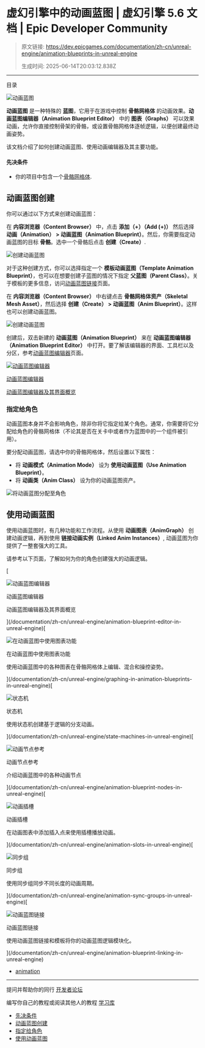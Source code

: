 # 虚幻引擎中的动画蓝图 | 虚幻引擎 5.6 文档 | Epic Developer Community

> 原文链接: https://dev.epicgames.com/documentation/zh-cn/unreal-engine/animation-blueprints-in-unreal-engine
> 
> 生成时间: 2025-06-14T20:03:12.838Z

---

目录

![动画蓝图](https://dev.epicgames.com/community/api/documentation/image/f57beaa3-f149-4518-9a80-d20ebd3fc349?resizing_type=fill&width=1920&height=335)

**动画蓝图** 是一种特殊的 **蓝图**，它用于在游戏中控制 **骨骼网格体** 的动画效果。**动画蓝图编辑器（Animation Blueprint Editor）** 中的 **图表（Graphs）** 可以效果动画，允许你直接控制骨架的骨骼，或设置骨骼网格体逐帧逻辑，以便创建最终动画姿势。

该文档介绍了如何创建动画蓝图、使用动画编辑器及其主要功能。

#### 先决条件

-   你的项目中包含一个[骨骼网格体](/documentation/zh-cn/unreal-engine/skeletal-mesh-actors-in-unreal-engine).

## 动画蓝图创建

你可以通过以下方式来创建动画蓝图：

在 **内容浏览器（Content Browser）** 中，点击 **添加（+）（Add (+)）** 然后选择 **动画（Animation） > 动画蓝图（Animation Blueprint）**。然后，你需要指定动画蓝图的目标 **骨骼**。选中一个骨骼后点击 **创建（Create）**.

![创建动画蓝图](https://d1iv7db44yhgxn.cloudfront.net/documentation/images/8db2e86c-3a5f-43fc-9f7e-7e6991f5545e/create1.png)

对于这种创建方式，你可以选择指定一个 **模板动画蓝图（Template Animation Blueprint）**，也可以在想要创建子蓝图的情况下指定 **父蓝图（Parent Class）**。关于模板的更多信息，访问[动画蓝图链接](/documentation/zh-cn/unreal-engine/animation-blueprint-linking-in-unreal-engine)页面。

在 **内容浏览器（Content Browser）** 中右键点击 **骨骼网格体资产（Skeletal Mesh Asset）**，然后选择 **创建（Create） > 动画蓝图（Anim Blueprint）**。这样也可以创建动画蓝图。

![创建动画蓝图](https://d1iv7db44yhgxn.cloudfront.net/documentation/images/2ec3325c-1278-4eb7-b7c1-e6716f35b899/create2.png)

创建后，双击新建的 **动画蓝图（Animation Blueprint）** 来在 **动画蓝图编辑器（Animation Blueprint Editor）** 中打开。要了解该编辑器的界面、工具栏以及分区，参考[动画蓝图编辑器](/documentation/zh-cn/unreal-engine/animation-blueprint-editor-in-unreal-engine)页面。

[](/documentation/zh-cn/unreal-engine/animation-blueprint-editor-in-unreal-engine)

[![动画蓝图编辑器](images/static/document_list/empty_thumbnail.svg)](/documentation/zh-cn/unreal-engine/animation-blueprint-editor-in-unreal-engine)

[动画蓝图编辑器](/documentation/zh-cn/unreal-engine/animation-blueprint-editor-in-unreal-engine)

[动画蓝图编辑器及其界面概览](/documentation/zh-cn/unreal-engine/animation-blueprint-editor-in-unreal-engine)

### 指定给角色

动画蓝图本身并不会影响角色，除非你将它指定给某个角色。通常，你需要将它分配给角色的骨骼网格体（不论其是否在关卡中或者作为蓝图中的一个组件被引用）。

要分配动画蓝图，请选中你的骨骼网格体，然后设置以下属性：

-   将 **动画模式（Animation Mode）** 设为 **使用动画蓝图（Use Animation Blueprint）**。
-   将 **动画类（Anim Class）** 设为你的动画蓝图资产。

![将动画蓝图分配至角色](https://d1iv7db44yhgxn.cloudfront.net/documentation/images/37b2d0f3-1d0a-43f4-aaad-8668b3f16287/assign1.png)

## 使用动画蓝图

使用动画蓝图时，有几种功能和工作流程。从使用 **动画图表（AnimGraph）** 创建动画逻辑，再到使用 **链接动画实例（Linked Anim Instances）**, 动画蓝图为你提供了一整套强大的工具。

请参考以下页面，了解如何为你的角色创建强大的动画逻辑。

[

![动画蓝图编辑器](images/static/document_list/empty_thumbnail.svg)

动画蓝图编辑器

动画蓝图编辑器及其界面概览





](/documentation/zh-cn/unreal-engine/animation-blueprint-editor-in-unreal-engine)[

![在动画蓝图中使用图表功能](images/static/document_list/empty_thumbnail.svg)

在动画蓝图中使用图表功能

使用动画蓝图中的各种图表在骨骼网格体上编辑、混合和操控姿势。





](/documentation/zh-cn/unreal-engine/graphing-in-animation-blueprints-in-unreal-engine)[

![状态机](images/static/document_list/empty_thumbnail.svg)

状态机

使用状态机创建基于逻辑的分支动画。





](/documentation/zh-cn/unreal-engine/state-machines-in-unreal-engine)[

![动画节点参考](images/static/document_list/empty_thumbnail.svg)

动画节点参考

介绍动画蓝图中的各种动画节点





](/documentation/zh-cn/unreal-engine/animation-blueprint-nodes-in-unreal-engine)[

![动画插槽](images/static/document_list/empty_thumbnail.svg)

动画插槽

在动画图表中添加插入点来使用插槽播放动画。





](/documentation/zh-cn/unreal-engine/animation-slots-in-unreal-engine)[

![同步组](images/static/document_list/empty_thumbnail.svg)

同步组

使用同步组同步不同长度的动画周期。





](/documentation/zh-cn/unreal-engine/animation-sync-groups-in-unreal-engine)[

![动画蓝图链接](images/static/document_list/empty_thumbnail.svg)

动画蓝图链接

使用动画蓝图链接和模板将你的动画蓝图逻辑模块化。





](/documentation/zh-cn/unreal-engine/animation-blueprint-linking-in-unreal-engine)

-   [animation](https://dev.epicgames.com/community/search?query=animation)

* * *

提问并帮助你的同行 [开发者论坛](https://forums.unrealengine.com/categories?tag=unreal-engine)

编写你自己的教程或阅读其他人的教程 [学习库](https://dev.epicgames.com/community/unreal-engine/learning)

-   [先决条件](/documentation/zh-cn/unreal-engine/animation-blueprints-in-unreal-engine#%E5%85%88%E5%86%B3%E6%9D%A1%E4%BB%B6)
-   [动画蓝图创建](/documentation/zh-cn/unreal-engine/animation-blueprints-in-unreal-engine#%E5%8A%A8%E7%94%BB%E8%93%9D%E5%9B%BE%E5%88%9B%E5%BB%BA)
-   [指定给角色](/documentation/zh-cn/unreal-engine/animation-blueprints-in-unreal-engine#%E6%8C%87%E5%AE%9A%E7%BB%99%E8%A7%92%E8%89%B2)
-   [使用动画蓝图](/documentation/zh-cn/unreal-engine/animation-blueprints-in-unreal-engine#%E4%BD%BF%E7%94%A8%E5%8A%A8%E7%94%BB%E8%93%9D%E5%9B%BE)